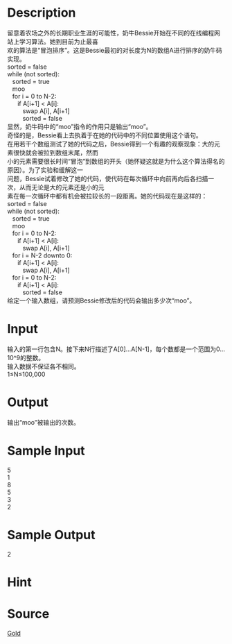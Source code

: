 
# Description

<div class="content"><div>留意着农场之外的长期职业生涯的可能性，奶牛Bessie开始在不同的在线编程网站上学习算法。她到目前为止最喜</div>
<div>欢的算法是“冒泡排序”。这是Bessie最初的对长度为N的数组A进行排序的奶牛码实现。</div>
<div></div>
<div>sorted = false</div>
<div>while (not sorted):</div>
<div>   sorted = true</div>
<div>   moo</div>
<div>   for i = 0 to N-2:</div>
<div>      if A[i+1] &lt; A[i]:</div>
<div>         swap A[i], A[i+1]</div>
<div>         sorted = false</div>
<div></div>
<div>显然，奶牛码中的“moo”指令的作用只是输出“moo”。</div>
<div>奇怪的是，Bessie看上去执着于在她的代码中的不同位置使用这个语句。</div>
<div></div>
<div>在用若干个数组测试了她的代码之后，Bessie得到一个有趣的观察现象：大的元素很快就会被拉到数组末尾，然而</div>
<div>小的元素需要很长时间“冒泡”到数组的开头（她怀疑这就是为什么这个算法得名的原因）。为了实验和缓解这一</div>
<div>问题，Bessie试着修改了她的代码，使代码在每次循环中向前再向后各扫描一次，从而无论是大的元素还是小的元</div>
<div>素在每一次循环中都有机会被拉较长的一段距离。她的代码现在是这样的：</div>
<div></div>
<div>sorted = false</div>
<div>while (not sorted):</div>
<div>   sorted = true</div>
<div>   moo</div>
<div>   for i = 0 to N-2:</div>
<div>      if A[i+1] &lt; A[i]:</div>
<div>         swap A[i], A[i+1]</div>
<div>   for i = N-2 downto 0:</div>
<div>      if A[i+1] &lt; A[i]:</div>
<div>         swap A[i], A[i+1]</div>
<div>   for i = 0 to N-2:</div>
<div>      if A[i+1] &lt; A[i]:</div>
<div>         sorted = false</div>
<div></div>
<div>给定一个输入数组，请预测Bessie修改后的代码会输出多少次“moo”。</div></div>

# Input

<div class="content"><div>输入的第一行包含N。接下来N行描述了A[0]…A[N-1]，每个数都是一个范围为0…10^9的整数。</div>
<div>输入数据不保证各不相同。</div>
<div>1≤N≤100,000</div></div>

# Output

<div class="content"><div>输出“moo”被输出的次数。</div></div>

# Sample Input

<div class="content"><span class="sampledata">5<br/>
1<br/>
8<br/>
5<br/>
3<br/>
2</span></div>

# Sample Output

<div class="content"><span class="sampledata">2</span></div>

# Hint

<div class="content"><p></p></div>

# Source

<div class="content"><p><a href="problemset.php?search=Gold">Gold</a></p></div>

